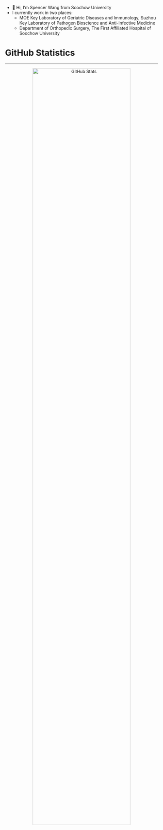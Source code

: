 - 👋 Hi, I’m Spencer Wang from Soochow University
- I currently work in two places:
  - MOE Key Laboratory of Geriatric Diseases and Immunology, Suzhou Key Laboratory of Pathogen Bioscience and Anti-Infective Medicine
  - Department of Orthopedic Surgery, The First Affiliated Hospital of Soochow University


# GitHub Statistics

---

<div align="center">
    <img src="https://github-readme-stats.vercel.app/api/top-langs/?username=Spencer-JRWang&layout=compact&theme=tokyonight" 
         alt="GitHub Stats" style="width: 80%;">
</div>
